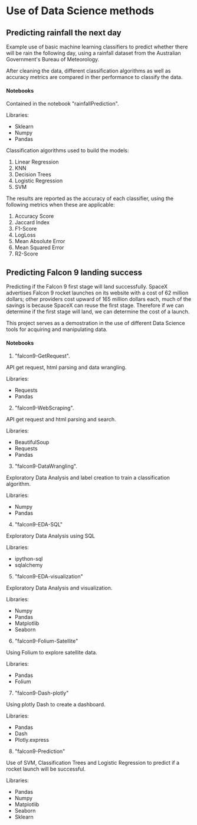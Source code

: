 # Use of Data Science methods

## Predicting rainfall the next day

Example use of basic machine learning classifiers to predict whether there will be rain the following day, using a rainfall dataset from the Australian Government's Bureau of Meteorology.

After cleaning the data, different classification algorithms as well as accuracy metrics are compared in ther performance to classify the data.

#### **Notebooks**

Contained in the notebook "rainfallPrediction".

Libraries:

- Sklearn
- Numpy
- Pandas

Classification algorithms used to build the models:

1.  Linear Regression
2.  KNN
3.  Decision Trees
4.  Logistic Regression
5.  SVM

The results are reported as the accuracy of each classifier, using the following metrics when these are applicable:

1. Accuracy Score
2. Jaccard Index
3. F1-Score
4. LogLoss
5. Mean Absolute Error
6. Mean Squared Error
7. R2-Score

## Predicting Falcon 9 landing success

Predicting if the Falcon 9 first stage will land successfully. SpaceX advertises Falcon 9 rocket launches on its website with a cost of 62 million dollars; other providers cost upward of 165 million dollars each, much of the savings is because SpaceX can reuse the first stage. Therefore if we can determine if the first stage will land, we can determine the cost of a launch.

This project serves as a demostration in the use of different Data Science tools for acquiring and manipulating data.

#### **Notebooks**

1. "falcon9-GetRequest".

API get request, html parsing and data wrangling.

Libraries:

- Requests
- Pandas

2. "falcon9-WebScraping".

API get request and html parsing and search.

Libraries:

- BeautifulSoup
- Requests
- Pandas

3. "falcon9-DataWrangling".

Exploratory Data Analysis and label creation to train a classification algorithm.

Libraries:

- Numpy
- Pandas

4. "falcon9-EDA-SQL"

Exploratory Data Analysis using SQL

Libraries:

- ipython-sql
- sqlalchemy

5. "falcon9-EDA-visualization"

Exploratory Data Analysis and visualization.

Libraries:

- Numpy
- Pandas
- Matplotlib
- Seaborn

6. "falcon9-Folium-Satellite"

Using Folium to explore satellite data.

Libraries:

- Pandas
- Folium

7.  "falcon9-Dash-plotly"

Using plotly Dash to create a dashboard.

Libraries:

- Pandas
- Dash
- Plotly.express

8. "falcon9-Prediction"

Use of SVM, Classification Trees and Logistic Regression to predict if a rocket launch will be successful.

Libraries:

- Pandas
- Numpy
- Matplotlib
- Seaborn
- Sklearn
